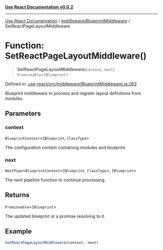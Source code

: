 [**Use React Documentation v0.0.2**](../../../README.md)

***

[Use React Documentation](../../../modules.md) / [middleware/BlueprintMiddleware](../README.md) / SetReactPageLayoutMiddleware

# Function: SetReactPageLayoutMiddleware()

> **SetReactPageLayoutMiddleware**(`context`, `next`): `Promiseable`\<`IBlueprint`\>

Defined in: [use-react/src/middleware/BlueprintMiddleware.ts:263](https://github.com/stonemjs/use-react/blob/4786d31a3beb1c9f15eb30e2c9c2b12c786b755a/src/middleware/BlueprintMiddleware.ts#L263)

Blueprint middleware to process and register layout definitions from modules.

## Parameters

### context

`BlueprintContext`\<`IBlueprint`, `ClassType`\>

The configuration context containing modules and blueprint.

### next

`NextPipe`\<`BlueprintContext`\<`IBlueprint`, `ClassType`\>, `IBlueprint`\>

The next pipeline function to continue processing.

## Returns

`Promiseable`\<`IBlueprint`\>

The updated blueprint or a promise resolving to it.

## Example

```typescript
SetReactPageLayoutMiddleware(context, next)
```
